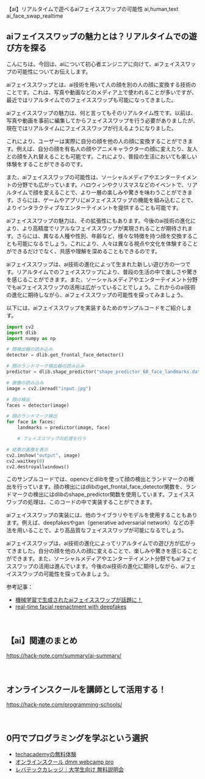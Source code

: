 【ai】リアルタイムで遊べるaiフェイススワップの可能性
ai,human,text
ai_face_swap_realtime

## aiフェイススワップの魅力とは？リアルタイムでの遊び方を探る

こんにちは。今回は、aiについて初心者エンジニアに向けて、aiフェイススワップの可能性についてお伝えします。

aiフェイススワップとは、ai技術を用いて人の顔を別の人の顔に変換する技術のことです。これは、写真や動画などのメディア上で使われることが多いですが、最近ではリアルタイムでのフェイススワップも可能になってきました。

aiフェイススワップの魅力は、何と言ってもそのリアルタイム性です。以前は、写真や動画を事前に編集してからフェイススワップを行う必要がありましたが、現在ではリアルタイムにフェイススワップが行えるようになりました。

これにより、ユーザーは実際に自分の顔を他の人の顔に変換することができます。例えば、自分の顔を有名人の顔やアニメキャラクターの顔に変えたり、友人との顔を入れ替えることも可能です。これにより、普段の生活においても楽しい体験をすることができるのです。

また、aiフェイススワップの可能性は、ソーシャルメディアやエンターテイメントの分野でも広がっています。ハロウィンやクリスマスなどのイベントで、リアルタイムで顔を変えることで、より一層の楽しみや驚きを味わうことができます。さらには、ゲームやアプリにaiフェイススワップの機能を組み込むことで、よりインタラクティブなエンターテイメントを提供することも可能です。

aiフェイススワップの魅力は、その拡張性にもあります。今後のai技術の進化により、より高精度でリアルなフェイススワップが実現されることが期待されます。さらには、異なる人種や性別、年齢など、様々な特徴を持つ顔を交換することも可能になるでしょう。これにより、人々は異なる視点や文化を体験することができるだけでなく、共感や理解を深めることもできるのです。

aiフェイススワップは、ai技術の進化によって生まれた新しい遊び方の一つです。リアルタイムでのフェイススワップにより、普段の生活の中で楽しさや驚きを感じることができます。また、ソーシャルメディアやエンターテイメント分野でもaiフェイススワップの活用は広がっていることでしょう。これからのai技術の進化に期待しながら、aiフェイススワップの可能性を探ってみましょう。

以下には、aiフェイススワップを実装するためのサンプルコードをご紹介します。

```python
import cv2
import dlib
import numpy as np

# 顔検出器の読み込み
detector = dlib.get_frontal_face_detector()

# 顔のランドマーク検出器の読み込み
predictor = dlib.shape_predictor("shape_predictor_68_face_landmarks.dat")

# 画像の読み込み
image = cv2.imread("input.jpg")

# 顔の検出
faces = detector(image)

# 顔のランドマーク検出
for face in faces:
    landmarks = predictor(image, face)

    # フェイススワップの処理を行う

# 結果の画像を表示
cv2.imshow("output", image)
cv2.waitkey(0)
cv2.destroyallwindows()
```

このサンプルコードでは、opencvとdlibを使って顔の検出とランドマークの検出を行っています。顔の検出にはdlibのget_frontal_face_detector関数を、ランドマークの検出にはdlibのshape_predictor関数を使用しています。フェイススワップの処理は、このコードの中で実装することができます。

aiフェイススワップの実装には、他のライブラリやモデルを使用することもあります。例えば、deepfakesやgan（generative adversarial network）などの手法を用いることで、より高品質なフェイススワップが可能になるでしょう。

aiフェイススワップは、ai技術の進化によってリアルタイムでの遊び方が広がってきました。自分の顔を他の人の顔に変えることで、楽しみや驚きを感じることができます。また、ソーシャルメディアやエンターテイメント分野でもaiフェイススワップの活用は進んでいます。今後のai技術の進化に期待しながら、aiフェイススワップの可能性を探ってみましょう。

参考記事：
- [機械学習で生成されたaiフェイススワップが話題に！](https://www.mljin.com/ai-face-swap/)
- [real-time facial reenactment with deepfakes](https://towardsdatascience.com/real-time-facial-reenactment-with-deepfakes-d7189b575c1a)

　

## 【ai】関連のまとめ
https://hack-note.com/summary/ai-summary/

　

## オンラインスクールを講師として活用する！
https://hack-note.com/programming-schools/

　

## 0円でプログラミングを学ぶという選択
- [techacademyの無料体験](//af.moshimo.com/af/c/click?a_id=2612475&amp;p_id=1555&amp;pc_id=2816&amp;pl_id=22706&amp;url=https%3a%2f%2ftechacademy.jp%2fhtmlcss-trial%3futm_source%3dmoshimo%26utm_medium%3daffiliate%26utm_campaign%3dtextad)
- [オンラインスクール dmm webcamp pro](//af.moshimo.com/af/c/click?a_id=2612482&amp;p_id=1363&amp;pc_id=2297&amp;pl_id=39999&amp;guid=on)
- [レバテックカレッジ｜大学生向け 無料説明会](//af.moshimo.com/af/c/click?a_id=4071793&p_id=3198&pc_id=7488&pl_id=41848)

